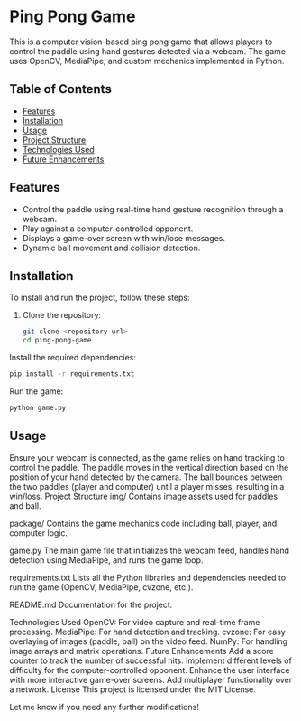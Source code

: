 # Ping Pong Game

This is a computer vision-based ping pong game that allows players to control the paddle using hand gestures detected via a webcam. The game uses OpenCV, MediaPipe, and custom mechanics implemented in Python.

## Table of Contents
- [Features](#features)
- [Installation](#installation)
- [Usage](#usage)
- [Project Structure](#project-structure)
- [Technologies Used](#technologies-used)
- [Future Enhancements](#future-enhancements)

## Features
- Control the paddle using real-time hand gesture recognition through a webcam.
- Play against a computer-controlled opponent.
- Displays a game-over screen with win/lose messages.
- Dynamic ball movement and collision detection.
  
## Installation
To install and run the project, follow these steps:

1. Clone the repository:
   ```bash
   git clone <repository-url>
   cd ping-pong-game
Install the required dependencies:

  ```bash
  pip install -r requirements.txt
```
Run the game:

```bash
python game.py
```
## Usage
Ensure your webcam is connected, as the game relies on hand tracking to control the paddle.
The paddle moves in the vertical direction based on the position of your hand detected by the camera.
The ball bounces between the two paddles (player and computer) until a player misses, resulting in a win/loss.
Project Structure
img/
Contains image assets used for paddles and ball.

package/
Contains the game mechanics code including ball, player, and computer logic.

game.py
The main game file that initializes the webcam feed, handles hand detection using MediaPipe, and runs the game loop.

requirements.txt
Lists all the Python libraries and dependencies needed to run the game (OpenCV, MediaPipe, cvzone, etc.).

README.md
Documentation for the project.

Technologies Used
OpenCV: For video capture and real-time frame processing.
MediaPipe: For hand detection and tracking.
cvzone: For easy overlaying of images (paddle, ball) on the video feed.
NumPy: For handling image arrays and matrix operations.
Future Enhancements
Add a score counter to track the number of successful hits.
Implement different levels of difficulty for the computer-controlled opponent.
Enhance the user interface with more interactive game-over screens.
Add multiplayer functionality over a network.
License
This project is licensed under the MIT License.

Let me know if you need any further modifications!





